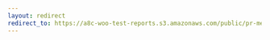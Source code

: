 ```yaml
---
layout: redirect
redirect_to: https://a8c-woo-test-reports.s3.amazonaws.com/public/pr-merge/40999/e2e/index.html
---
```

